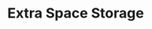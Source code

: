 ---
title: "Extra Space Storage"
url: /austin/extra-space-storage-west-braker-lane/
shop: storage rental
---